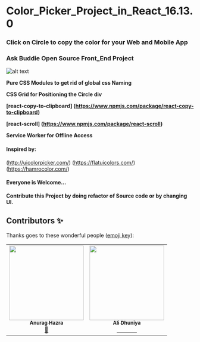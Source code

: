 
# Color_Picker_Project_in_React_16.13.0
### Click on Circle to copy the color for your Web and Mobile App
### Ask Buddie Open Source Front_End Project

![alt text](https://i.ibb.co/vx4nZ4k/Screenshot-170.png)

**Pure CSS Modules to get rid of global css Naming**

**CSS Grid for Positioning the Circle div**

**[react-copy-to-clipboard] (https://www.npmjs.com/package/react-copy-to-clipboard)**

**[react-scroll] (https://www.npmjs.com/package/react-scroll)**

**Service Worker for Offline Access**

#### Inspired by:
(http://uicolorpicker.com/)
(https://flatuicolors.com/)
(https://hamrocolor.com/)

#### Everyone is Welcome... 
**Contribute this Project by doing refactor of Source code or by changing UI.**


## Contributors ✨

Thanks goes to these wonderful people ([emoji key](https://allcontributors.org/docs/en/emoji-key)):

<!-- ALL-CONTRIBUTORS-LIST:START - Do not remove or modify this section -->
<!-- prettier-ignore-start -->
<!-- markdownlint-disable -->
<table>
  <tr>
    <td align="center"><a href="https://anuraghazra.github.io/"><img src="https://avatars1.githubusercontent.com/u/35374649?s=460&v=4" width="200px;" alt=""/><br /><sub><b>Anurag Hazra</b></sub></a><br /></a> <a href="https://github.com/Alidhuniya/colorPicker/pull/1" title="Reviewed Pull Requests">👀</a> </td>
    <td align="center"><a href="https://alidhuniya.github.io/HTMLCSS-Projects/HTMLCSS-Portfolio/htmlcss-dev/"><img src="https://avatars3.githubusercontent.com/u/39728698?s=460&v=4" width="200px;" alt=""/><br /><sub><b>Ali Dhuniya</b></sub></a><br /><a href="https://github.com/Alidhuniya/colorPicker" title="Documentation"><b style="color:white";>Author</b></a></td>
  </tr>
</table>
<!-- markdownlint-enable -->
<!-- prettier-ignore-end -->
<!-- ALL-CONTRIBUTORS-LIST:END -->
